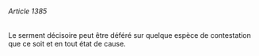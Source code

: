 ###### Article 1385

Le serment décisoire peut être déféré sur quelque espèce de contestation que ce soit et en tout état de cause.

